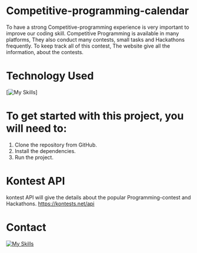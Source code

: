 # Competitive-programming-calendar
To have a strong Competitive-programming experience is very important to improve our coding skill. Competitive Programming is available in many platforms, They also conduct many contests, small tasks and Hackathons frequently. To keep track all of this contest, The website give all the information, about the contests.

# Technology Used
[![My Skills](https://skillicons.dev/icons?i=react)]

# To get started with this project, you will need to:
1. Clone the repository from GitHub.
2. Install the dependencies.
3. Run the project.

# Kontest API

kontest API will give the details about the popular Programming-contest and Hackathons.
https://kontests.net/api

# Contact
[![My Skills](https://skillicons.dev/icons?i=linkedin)](https://www.linkedin.com/in/nivas-r-21257a205/)
